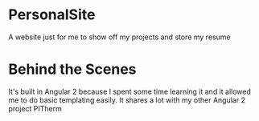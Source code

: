 # PersonalSite
A website just for me to show off my projects and store my resume

# Behind the Scenes

It's built in Angular 2 because I spent some time learning it and it allowed me to do basic templating easily.
It shares a lot with my other Angular 2 project PITherm
